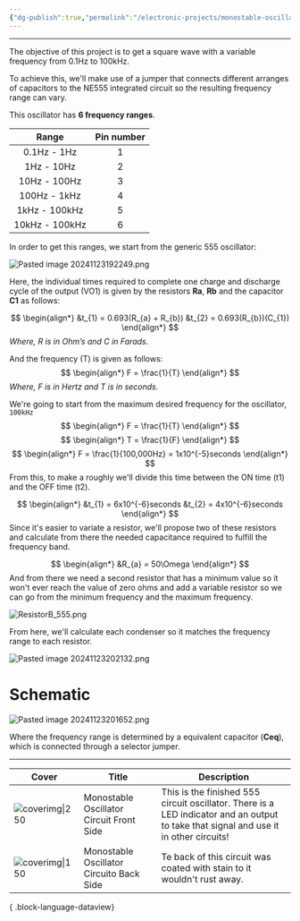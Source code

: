 ```yaml
---
{"dg-publish":true,"permalink":"/electronic-projects/monostable-oscillator-with-range-from-0-1-hz-to-100k-hz/","contentClasses":"cards cards-cols-2 cards-cover cards-cover-no-border cards-title-hide-icons"}
---
```


---
The objective of this project is to get a square wave with a variable frequency from 0.1Hz to 100kHz. 

To achieve this, we'll make use of a jumper that connects different arranges of capacitors to the NE555 integrated circuit so the resulting frequency range can vary.

This oscillator has **6 frequency ranges**.

|     Range      | Pin number |
| :------------: | :--------: |
|  0.1Hz - 1Hz   |     1      |
|   1Hz - 10Hz   |     2      |
|  10Hz - 100Hz  |     3      |
|  100Hz - 1kHz  |     4      |
| 1kHz - 100kHz  |     5      |
| 10kHz - 100kHz |     6      |

In order to get this ranges, we start from the generic 555 oscillator:

![Pasted image 20241123192249.png](/img/user/Electronic%20projects/Reference%20images/Pasted%20image%2020241123192249.png)

Here, the individual times required to complete one charge and discharge cycle of the output (VO1) is given by the resistors **Ra**, **Rb** and the capacitor **C1** as follows:

$$ \begin{align*} &t_{1} = 0.693(R_{a} + R_{b})
&t_{2} = 0.693(R_{b})(C_{1})
\end{align*} 
$$
_Where, R is in Ohm’s and C in Farads._

And the frequency (T) is given as follows:
$$ \begin{align*} F = \frac{1}{T}
\end{align*} 
$$
_Where, F is in Hertz and T is in seconds._

We're going to start from the maximum desired frequency for the oscillator, `100kHz` 
$$ \begin{align*} F = \frac{1}{T}
\end{align*} 
$$
$$ \begin{align*} T = \frac{1}{F}
\end{align*} 
$$
$$ \begin{align*} F = \frac{1}{100,000Hz} = 1x10^{-5}seconds
\end{align*} 
$$
From this, to make a roughly we'll divide this time between the ON time (t1) and the OFF time (t2).  

$$ \begin{align*} &t_{1} = 6x10^{-6}seconds
&t_{2} = 4x10^{-6}seconds
\end{align*} 
$$
Since it's easier to variate a resistor, we'll propose two of these resistors and calculate from there the needed capacitance required to fulfill the frequency band.

$$ \begin{align*} &R_{a} = 50\Omega
\end{align*} 
$$
And from there we need a second resistor that has a minimum value so it won't ever reach the value of zero ohms and add a variable resistor so we can go from the minimum frequency and the maximum frequency.

![ResistorB_555.png](/img/user/Electronic%20projects/Reference%20images/ResistorB_555.png)

From here, we'll calculate each condenser so it matches the frequency range to each resistor.

![Pasted image 20241123202132.png](/img/user/Electronic%20projects/Reference%20images/Pasted%20image%2020241123202132.png)
# Schematic

![Pasted image 20241123201652.png](/img/user/Electronic%20projects/Reference%20images/Pasted%20image%2020241123201652.png)

Where the frequency range is determined by a equivalent capacitor (**Ceq**), which is connected through a selector jumper.

---

| Cover                                                                                                      | Title                                                      | Description                                                                                                |
| ---------------------------------------------------------------------------------------------------------- | ---------------------------------------------------------- | ---------------------------------------------------------------------------------------------------------- |
| ![coverimg\|250](https://ewardq.vercel.app/img/user/Digital%20Garden/Icons-and-images/Oscilador_front.jpg) | Monostable Oscillator Circuit Front Side  | This is the finished 555 circuit oscillator. There is a LED indicator and an output to take that signal and use it in other circuits!      | 
| ![coverimg\|150](https://ewardq.vercel.app/img/user/Digital%20Garden/Icons-and-images/Oscilador_back.jpg)     | Monostable Oscillator Circuito Back Side     | Te back of this circuit was coated with stain to it wouldn't rust away. | 

{ .block-language-dataview}